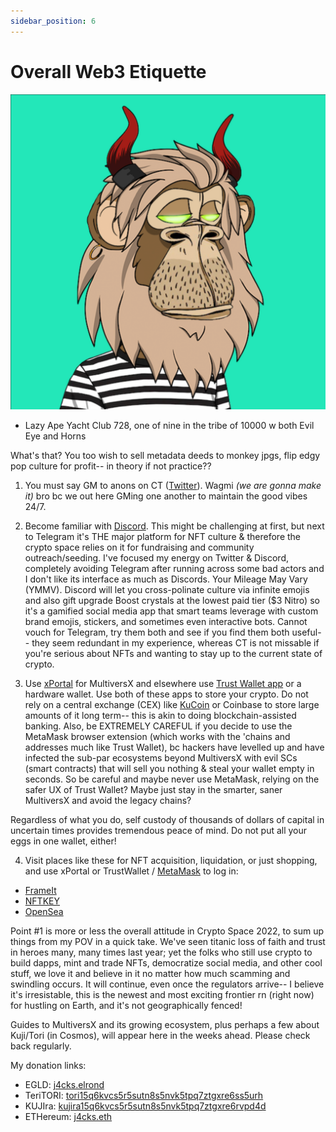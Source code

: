 ```yaml
---
sidebar_position: 6
---
```

# Overall Web3 Etiquette

![A horned cartoon ape with lion's mane, eyes glowing like radium](./layc728.png)
- Lazy Ape Yacht Club 728, one of nine in the tribe of 10000 w both Evil Eye and Horns


What's that? You too wish to sell metadata deeds to monkey jpgs, flip edgy pop culture for profit-- in theory if not practice??

1. You must say GM to anons on CT ([Twitter](https://www.twitter.com/xJ4cks)). Wagmi *(we are gonna make it)* bro bc we out here GMing one another to maintain the good vibes 24/7. 

2. Become familiar with [Discord](https://www.discord.com). This might be challenging at first, but next to Telegram it's THE major platform for NFT culture & therefore the crypto space relies on it for fundraising and community outreach/seeding. I've focused my energy on Twitter & Discord, completely avoiding Telegram after running across some bad actors and I don't like its interface as much as Discords. Your Mileage May Vary (YMMV). Discord will let you cross-polinate culture via infinite emojis and also gift upgrade Boost crystals at the lowest paid tier ($3 Nitro) so it's a gamified social media app that smart teams leverage with custom brand emojis, stickers, and sometimes even interactive bots. Cannot vouch for Telegram, try them both and see if you find them both useful-- they seem redundant in my experience, whereas CT is not missable if you're serious about NFTs and wanting to stay up to the current state of crypto.

3. Use [xPortal](https://xport.al/referral/o6q0in3yh6/) for MultiversX and elsewhere use [Trust Wallet app](https://trustwallet.com) or a hardware wallet. Use both of these apps to store your crypto. Do not rely on a central exchange (CEX) like [KuCoin](https://accounts.binance.us/en/register?ref=52116724) or Coinbase to store large amounts of it long term-- this is akin to doing blockchain-assisted banking. Also, be EXTREMELY CAREFUL if you decide to use the MetaMask browser extension (which works with the 'chains and addresses much like Trust Wallet), bc hackers have levelled up and have infected the sub-par ecosystems beyond MultiversX with evil SCs (smart contracts) that will sell you nothing & steal your wallet empty in seconds. So be careful and maybe never use MetaMask, relying on the safer UX of Trust Wallet? Maybe just stay in the smarter, saner MultiversX and avoid the legacy chains? 

Regardless of what you do, self custody of thousands of dollars of capital in uncertain times provides tremendous peace of mind. Do not put all your eggs in one wallet, either!

4. Visit places like these for NFT acquisition, liquidation, or just shopping, and use xPortal or TrustWallet / [MetaMask](https://metamask.io) to log in:
- [FrameIt](https://frameit.gg)
- [NFTKEY](https://nftkey.app)
- [OpenSea](https://opensea.io)

Point #1 is more or less the overall attitude in Crypto Space 2022, to sum up things from my POV in a quick take. We've seen titanic loss of faith and trust in heroes many, many times last year; yet the folks who still use crypto to build dapps, mint and trade NFTs, democratize social media, and other cool stuff, we love it and believe in it no matter how much scamming and swindling occurs. It will continue, even once the regulators arrive-- I believe it's irresistable, this is the newest and most exciting frontier rn (right now) for hustling on Earth, and it's not geographically fenced!


Guides to MultiversX and its growing ecosystem, plus perhaps a few about Kuji/Tori (in Cosmos), will appear here in the weeks ahead. Please check back regularly.


My donation links:

- EGLD: [j4cks.elrond](https://explorer.elrond.com/accounts/erd159mypt4myss3mqrs89ft0hjeacffks2690gq9u3mlh73m9sh0w5s09eqhh)
- TeriTORI: [tori15q6kvcs5r5sutn8s5nvk5tpq7ztgxre6ss5urh](https://www.mintscan.io/teritori/account/tori15q6kvcs5r5sutn8s5nvk5tpq7ztgxre6ss5urh)
- KUJIra: [kujira15q6kvcs5r5sutn8s5nvk5tpq7ztgxre6rvpd4d](https://www.mintscan.io/kujira/account/kujira15q6kvcs5r5sutn8s5nvk5tpq7ztgxre6rvpd4d)
- ETHereum: [j4cks.eth](https://etherscan.io/enslookup-search?search=j4cks.eth)
